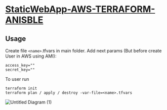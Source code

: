 # [StaticWebApp-AWS-TERRAFORM-ANISBLE](https://github.com/Mikitasz/StaticWebApp-AWS-TERRAFORM-ANISBLE)

## Usage

Create file `<name>`.tfvars in main folder. Add next params (But before create User in AWS using AMI):

```
access_key=""
secret_key=""
```

To user run

```
terraform init
terraform plan / apply / destroy -var-file=<name>.tfvars
```

![Untitled Diagram (1)](https://github.com/Mikitasz/StaticWebApp-AWS-TERRAFORM-ANISBLE/assets/94795099/1b646a61-0068-4519-9da6-f4284ecfc662)
